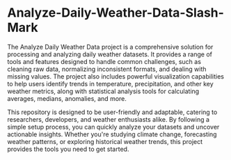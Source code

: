 # Analyze-Daily-Weather-Data-Slash-Mark
The Analyze Daily Weather Data project is a comprehensive solution for processing and analyzing daily weather datasets. It provides a range of tools and features designed to handle common challenges, such as cleaning raw data, normalizing inconsistent formats, and dealing with missing values. The project also includes powerful visualization capabilities to help users identify trends in temperature, precipitation, and other key weather metrics, along with statistical analysis tools for calculating averages, medians, anomalies, and more.

This repository is designed to be user-friendly and adaptable, catering to researchers, developers, and weather enthusiasts alike. By following a simple setup process, you can quickly analyze your datasets and uncover actionable insights. Whether you're studying climate change, forecasting weather patterns, or exploring historical weather trends, this project provides the tools you need to get started.
